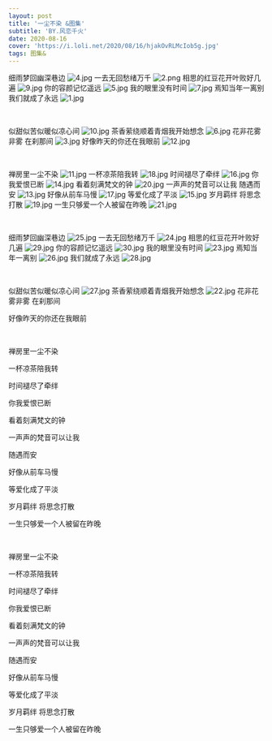 ```yaml
---
layout: post
title: '一尘不染 &图集'
subtitle: 'BY.风恋千火'
date: 2020-08-16
cover: 'https://i.loli.net/2020/08/16/hjakOvRLMcIob5g.jpg'
tags: 图集&
---
```


细雨梦回幽深巷边
![4.jpg](https://i.loli.net/2020/08/16/tXQ67vbsucFifLN.jpg)
一去无回愁绪万千
![2.png](https://i.loli.net/2020/08/16/ioLvpm8Gws5aQTB.png)
相思的红豆花开叶败好几遍
![9.jpg](https://i.loli.net/2020/08/16/9qNsRGu6F7cyfYa.jpg)
你的容颜记忆遥远
![5.jpg](https://i.loli.net/2020/08/16/BLrin8sNpzSaxmq.jpg)
我的眼里没有时间
![7.jpg](https://i.loli.net/2020/08/16/ASM1QjcPXy4kzIg.jpg)
焉知当年一离别我们就成了永远
![1.jpg](https://i.loli.net/2020/08/16/uVaxbMRTKYG1dO7.jpg)

<br/>

似甜似苦似暖似凉心间
![10.jpg](https://i.loli.net/2020/08/16/n196PVOZdLCTzKk.jpg)
茶香萦绕顺着青烟我开始想念
![6.jpg](https://i.loli.net/2020/08/16/x7IDigwNEj9GzV4.jpg)
花非花雾非雾 在刹那间
![3.jpg](https://i.loli.net/2020/08/16/lXDpjQzysfeqV5H.jpg)
好像昨天的你还在我眼前
![12.jpg](https://i.loli.net/2020/08/16/gakndXUOH1ivTK7.jpg)

<br/>


禅房里一尘不染
![11.jpg](https://i.loli.net/2020/08/16/xRMQDcwSZtrzTqb.jpg)
一杯凉茶陪我转
![18.jpg](https://i.loli.net/2020/08/16/q4lexsSGbZL9mwh.jpg)
时间褪尽了牵绊
![16.jpg](https://i.loli.net/2020/08/16/BHQUYMlkimgfdjs.jpg)
你我爱恨已断
![14.jpg](https://i.loli.net/2020/08/16/p7yCu5fKwlGj8dt.jpg)
看着刻满梵文的钟
![20.jpg](https://i.loli.net/2020/08/16/MRWHNL4f5BozIbv.jpg)
一声声的梵音可以让我 随遇而安
![13.jpg](https://i.loli.net/2020/08/16/fevUzE2ckRBLg9b.jpg)
好像从前车马慢
![17.jpg](https://i.loli.net/2020/08/16/XuPTBbO8nwR354h.jpg)
等爱化成了平淡
![15.jpg](https://i.loli.net/2020/08/16/F6mdvcVb3QyCtuB.jpg)
岁月羁绊 将思念打散
![19.jpg](https://i.loli.net/2020/08/16/5YkmXKAG9QLo4u7.jpg)
一生只够爱一个人被留在昨晚
![21.jpg](https://i.loli.net/2020/08/17/NMmZeOvwIbuqtiE.jpg)

<br/>

细雨梦回幽深巷边
![25.jpg](https://i.loli.net/2020/08/17/Qq2BFdwRV39GZNx.jpg)
一去无回愁绪万千
![24.jpg](https://i.loli.net/2020/08/17/bounZ92UBKYdMLt.jpg)
相思的红豆花开叶败好几遍
![29.jpg](https://i.loli.net/2020/08/17/tryfmMpG3NCi5aP.jpg)
你的容颜记忆遥远
![30.jpg](https://i.loli.net/2020/08/17/iZ6XM3zB1HAkYjW.jpg)
我的眼里没有时间
![23.jpg](https://i.loli.net/2020/08/17/NwbHYoqAEOIhaTs.jpg)
焉知当年一离别
![26.jpg](https://i.loli.net/2020/08/17/gdLDQHyWSKtbTOo.jpg)
我们就成了永远
![28.jpg](https://i.loli.net/2020/08/17/XaQjPDmAyNvT1Zo.jpg)

<br/>

似甜似苦似暖似凉心间
![27.jpg](https://i.loli.net/2020/08/17/NurnEmdw78qvPRM.jpg)
茶香萦绕顺着青烟我开始想念
![22.jpg](https://i.loli.net/2020/08/17/ToYcenWUDQ3IaES.jpg)
花非花雾非雾 在刹那间

好像昨天的你还在我眼前


<br/>

禅房里一尘不染

一杯凉茶陪我转

时间褪尽了牵绊

你我爱恨已断

看着刻满梵文的钟

一声声的梵音可以让我

随遇而安

好像从前车马慢

等爱化成了平淡

岁月羁绊 将思念打散

一生只够爱一个人被留在昨晚


<br/>

禅房里一尘不染

一杯凉茶陪我转

时间褪尽了牵绊

你我爱恨已断

看着刻满梵文的钟

一声声的梵音可以让我

随遇而安

好像从前车马慢

等爱化成了平淡

岁月羁绊 将思念打散

一生只够爱一个人被留在昨晚 